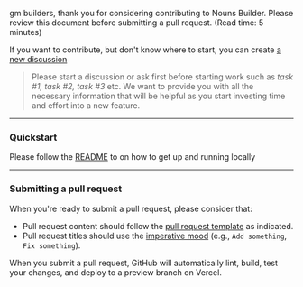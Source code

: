 gm builders, thank you for considering contributing to Nouns Builder. Please review this document before submitting a pull request. (Read time: 5 minutes)

If you want to contribute, but don't know where to start, you can create [a new discussion]()

> Please start a discussion or ask first before starting work such as _task #1, task #2, task #3_ etc. We want to provide you with all the necessary information that will be helpful as you start investing time and effort into a new feature.

---

### Quickstart

Please follow the [README](/README.md) to on how to get up and running locally

---

### Submitting a pull request

When you're ready to submit a pull request, please consider that:

- Pull request content should follow the [pull request template](./pull_request_template.md) as indicated.
- Pull request titles should use the [imperative mood](https://en.wikipedia.org/wiki/Imperative_mood) (e.g., `Add something`, `Fix something`).

When you submit a pull request, GitHub will automatically lint, build, test your changes, and deploy to a preview branch on Vercel.
